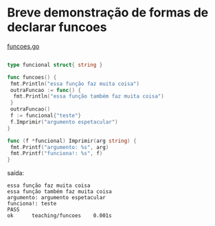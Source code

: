 # Breve demonstração de formas de declarar funcoes

[funcoes.go](./funcoes.go)

```go

type funcional struct{ string }

func funcoes() {
 fmt.Println("essa função faz muita coisa")
 outraFuncao := func() {
  fmt.Println("essa função também faz muita coisa")
 }
 outraFuncao()
 f := funcional{"teste"}
 f.Imprimir("argumento espetacular")
}

func (f *funcional) Imprimir(arg string) {
 fmt.Printf("argumento: %s", arg)
 fmt.Printf("funciona!: %s", f)
}
```

saída:

```log
essa função faz muita coisa
essa função também faz muita coisa
argumento: argumento espetacular
funciona!: teste
PASS
ok  	teaching/funcoes	0.001s
```
